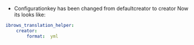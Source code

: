 *  Configurationkey has been changed from defaultcreator to creator
   Now its looks like:

``` yml
ibrows_translation_helper:
    creator:
        format:  yml